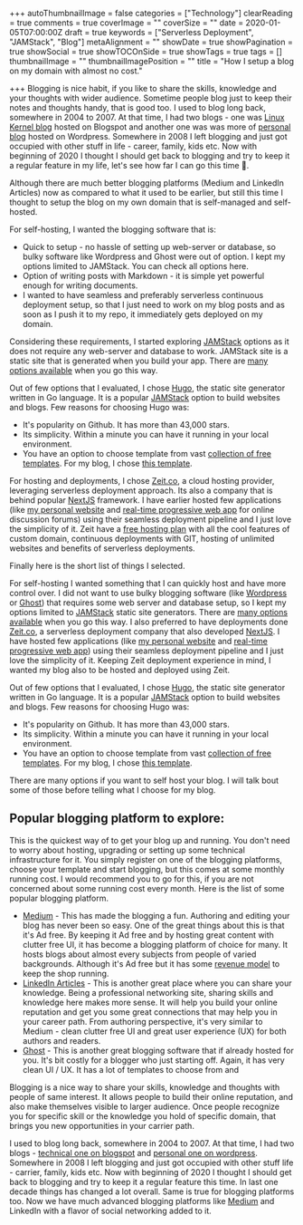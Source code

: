 +++
autoThumbnailImage = false
categories = ["Technology"]
clearReading = true
comments = true
coverImage = ""
coverSize = ""
date = 2020-01-05T07:00:00Z
draft = true
keywords = ["Serverless Deployment", "JAMStack", "Blog"]
metaAlignment = ""
showDate = true
showPagination = true
showSocial = true
showTOCOnSide = true
showTags = true
tags = []
thumbnailImage = ""
thumbnailImagePosition = ""
title = "How I setup a blog on my domain with almost no cost."

+++
Blogging is nice habit, if you like to share the skills, knowledge and your thoughts with wider audience. Sometime people blog just to keep their notes and thoughts handy, that is good too. I used to blog long back, somewhere in 2004 to 2007. At that time, I had two blogs - one was [Linux Kernel blog](http://lkdp.blogspot.com/) hosted on Blogspot and another one was was more of [personal blog](https://gauravd.wordpress.com/) hosted on Wordpress. Somewhere in 2008 I left blogging and just got occupied with other stuff in life - career, family, kids etc. Now with beginning of 2020 I thought I should get back to blogging and try to keep it a regular feature in my life, let's see how far I can go this time 🤞.

Although there are much better blogging platforms (Medium and LinkedIn Articles) now as compared to what it used to be earlier, but still this time I thought to setup the blog on my own domain that is self-managed and self-hosted.

For self-hosting, I wanted the blogging software that is:

* Quick to setup - no hassle of setting up web-server or database, so bulky software like Wordpress and Ghost were out of option. I kept my options limited to JAMStack. You can check all options here.
* Option of writing posts with Markdown - it is simple yet powerful enough for writing documents.
* I wanted to have seamless and preferably serverless continuous deployment setup, so that I just need to work on my blog posts and as soon as I push it to my repo, it immediately gets deployed on my domain.

Considering these requirements, I started exploring [JAMStack](https://jamstack.org/) options as it does not require any web-server and database to work. JAMStack site is a static site that is generated when you build your app. There are [many options available](https://www.staticgen.com/) when you go this way.

Out of few options that I evaluated, I chose [Hugo](https://gohugo.io/), the static site generator written in Go language. It is a popular [JAMStack]() option to build websites and blogs. Few reasons for choosing Hugo was:

* It's popularity on Github. It has more than 43,000 stars.
* Its simplicity. Within a minute you can have it running in your local environment.
* You have an option to choose template from vast [collection of free templates](https://themes.gohugo.io/). For my blog, I chose [this template](https://themes.gohugo.io/hugo-tranquilpeak-theme/).

For hosting and deployments, I chose [Zeit.co](https://zeit.co/), a cloud hosting provider, leveraging serverless deployment approach. Its also a company that is behind popular [NextJS](https://nextjs.org/) framework. I have earlier hosted few applications (like [my personal website](https://www.gaurav-dhiman.com) and [real-time progressive web app](https://discussion.im) for online discussion forums) using their seamless deployment pipeline and I just love the simplicity of it. Zeit have a [free hosting plan](https://vercel.com/pricing) with all the cool features of custom domain, continuous deployments with GIT, hosting of unlimited websites and benefits of serverless deployments.

Finally here is the short list of things I selected.

For self-hosting I wanted something that I can quickly host and have more control over. I did not want to use bulky blogging software (like [Wordpress](https://wordpress.com/) or [Ghost](https://ghost.org/)) that requires some web server and database setup, so I kept my options limited to [JAMStack](https://jamstack.org/) static site generators. There are [many options available](https://www.staticgen.com/) when you go this way. I also preferred to have deployments done [Zeit.co](https://vercel.com/), a serverless deployment company that also developed [NextJS](https://nextjs.org/). I have hosted few applications (like [my personal website](https://www.gaurav-dhiman.com) and [real-time progressive web app](https://discussion.im)) using their seamless deployment pipeline and I just love the simplicity of it. Keeping Zeit deployment experience in mind, I wanted my blog also to be hosted and deployed using Zeit.

Out of few options that I evaluated, I chose [Hugo](https://gohugo.io/), the static site generator written in Go language. It is a popular [JAMStack]() option to build websites and blogs. Few reasons for choosing Hugo was:

* It's popularity on Github. It has more than 43,000 stars.
* Its simplicity. Within a minute you can have it running in your local environment.
* You have an option to choose template from vast [collection of free templates](https://themes.gohugo.io/). For my blog, I chose [this template](https://themes.gohugo.io/hugo-tranquilpeak-theme/).

There are many options if you want to self host your blog. I will talk bout some of those before telling what I choose for my blog.

## Popular blogging platform to explore:

This is the quickest way of to get your blog up and running. You don't need to worry about hosting, upgrading or setting up some technical infrastructure for it. You simply register on one of the blogging platforms, choose your template and start blogging, but this comes at some monthly running cost. I would recommend you to go for this, if you are not concerned about some running cost every month. Here is the list of some popular blogging platform.

* [Medium](https://medium.com) - This has made the blogging a fun. Authoring and editing your blog has never been so easy. One of the great things about this is that it's Ad free. By keeping it Ad free and by hosting great content with clutter free UI, it has become a blogging platform of choice for many. It hosts blogs about almost every subjects from people of varied backgrounds. Although it's Ad free but it has some [revenue model](https://blog.medium.com/the-medium-model-3ec28c6f603a) to keep the shop running.
* [LinkedIn Articles](https://www.linkedin.com/help/linkedin/answer/47538/publish-articles-on-linkedin?lang=en) - This is another great place where you can share your knowledge. Being a professional networking site, sharing skills and knowledge here makes more sense. It will help you build your online reputation and get you some great connections that may help you in your career path. From authoring perspective, it's very similar to Medium - clean clutter free UI and great user experience (UX) for both authors and readers.
* [Ghost](https://ghost.org/) - This is another great blogging software that if already hosted for you. It's bit costly for a blogger who just starting off. Again, it has very clean UI / UX. It has a lot of templates to choose from and

Blogging is a nice way to share your skills, knowledge and thoughts with people of same interest. It allows people to build their online reputation, and also make themselves visible to larger audience. Once people recognize you for specific skill or the knowledge you hold of specific domain, that brings you new opportunities in your carrier path.

I used to blog long back, somewhere in 2004 to 2007. At that time, I had two blogs - [technical one on blogspot](http://lkdp.blogspot.com/) and [personal one on wordpress](https://gauravd.wordpress.com/). Somewhere in 2008 I left blogging and just got occupied with other stuff life - carrier, family, kids etc. Now with beginning of 2020 I thought I should get back to blogging and try to keep it a regular feature this time. In last one decade things has changed a lot overall. Same is true for blogging platforms too. Now we have much advanced blogging platforms like [Medium](https://medium.com/) and LinkedIn with a flavor of social networking added to it.